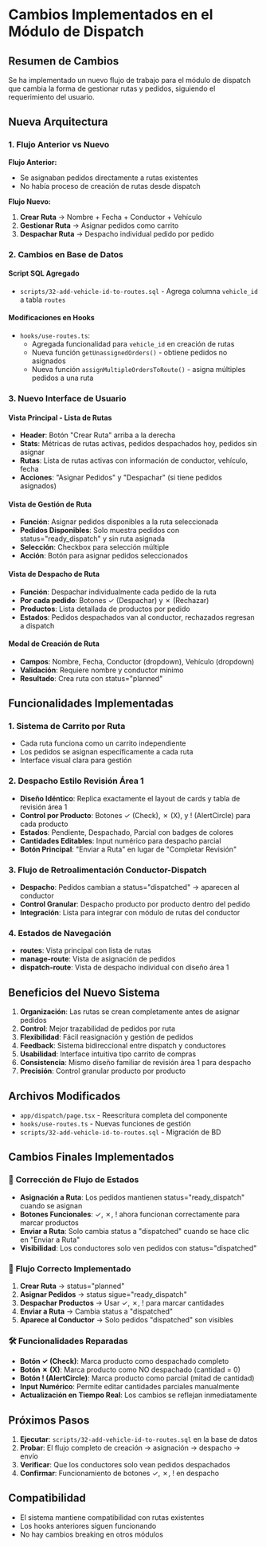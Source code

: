 # Cambios Implementados en el Módulo de Dispatch

## Resumen de Cambios

Se ha implementado un nuevo flujo de trabajo para el módulo de dispatch que cambia la forma de gestionar rutas y pedidos, siguiendo el requerimiento del usuario.

## Nueva Arquitectura

### 1. Flujo Anterior vs Nuevo

**Flujo Anterior:**
- Se asignaban pedidos directamente a rutas existentes
- No había proceso de creación de rutas desde dispatch

**Flujo Nuevo:**
1. **Crear Ruta** → Nombre + Fecha + Conductor + Vehículo
2. **Gestionar Ruta** → Asignar pedidos como carrito
3. **Despachar Ruta** → Despacho individual pedido por pedido

### 2. Cambios en Base de Datos

#### Script SQL Agregado
- `scripts/32-add-vehicle-id-to-routes.sql` - Agrega columna `vehicle_id` a tabla `routes`

#### Modificaciones en Hooks
- `hooks/use-routes.ts`:
  - Agregada funcionalidad para `vehicle_id` en creación de rutas
  - Nueva función `getUnassignedOrders()` - obtiene pedidos no asignados
  - Nueva función `assignMultipleOrdersToRoute()` - asigna múltiples pedidos a una ruta

### 3. Nuevo Interface de Usuario

#### Vista Principal - Lista de Rutas
- **Header**: Botón "Crear Ruta" arriba a la derecha
- **Stats**: Métricas de rutas activas, pedidos despachados hoy, pedidos sin asignar
- **Rutas**: Lista de rutas activas con información de conductor, vehículo, fecha
- **Acciones**: "Asignar Pedidos" y "Despachar" (si tiene pedidos asignados)

#### Vista de Gestión de Ruta
- **Función**: Asignar pedidos disponibles a la ruta seleccionada
- **Pedidos Disponibles**: Solo muestra pedidos con status="ready_dispatch" y sin ruta asignada
- **Selección**: Checkbox para selección múltiple
- **Acción**: Botón para asignar pedidos seleccionados

#### Vista de Despacho de Ruta
- **Función**: Despachar individualmente cada pedido de la ruta
- **Por cada pedido**: Botones ✓ (Despachar) y ✗ (Rechazar)
- **Productos**: Lista detallada de productos por pedido
- **Estados**: Pedidos despachados van al conductor, rechazados regresan a dispatch

#### Modal de Creación de Ruta
- **Campos**: Nombre, Fecha, Conductor (dropdown), Vehículo (dropdown)
- **Validación**: Requiere nombre y conductor mínimo
- **Resultado**: Crea ruta con status="planned"

## Funcionalidades Implementadas

### 1. Sistema de Carrito por Ruta
- Cada ruta funciona como un carrito independiente
- Los pedidos se asignan específicamente a cada ruta
- Interface visual clara para gestión

### 2. Despacho Estilo Revisión Área 1
- **Diseño Idéntico**: Replica exactamente el layout de cards y tabla de revisión área 1
- **Control por Producto**: Botones ✓ (Check), ✗ (X), y ! (AlertCircle) para cada producto
- **Estados**: Pendiente, Despachado, Parcial con badges de colores
- **Cantidades Editables**: Input numérico para despacho parcial
- **Botón Principal**: "Enviar a Ruta" en lugar de "Completar Revisión"

### 3. Flujo de Retroalimentación Conductor-Dispatch
- **Despacho**: Pedidos cambian a status="dispatched" → aparecen al conductor
- **Control Granular**: Despacho producto por producto dentro del pedido
- **Integración**: Lista para integrar con módulo de rutas del conductor

### 4. Estados de Navegación
- **routes**: Vista principal con lista de rutas
- **manage-route**: Vista de asignación de pedidos
- **dispatch-route**: Vista de despacho individual con diseño área 1

## Beneficios del Nuevo Sistema

1. **Organización**: Las rutas se crean completamente antes de asignar pedidos
2. **Control**: Mejor trazabilidad de pedidos por ruta
3. **Flexibilidad**: Fácil reasignación y gestión de pedidos
4. **Feedback**: Sistema bidireccional entre dispatch y conductores
5. **Usabilidad**: Interface intuitiva tipo carrito de compras
6. **Consistencia**: Mismo diseño familiar de revisión área 1 para despacho
7. **Precisión**: Control granular producto por producto

## Archivos Modificados

- `app/dispatch/page.tsx` - Reescritura completa del componente
- `hooks/use-routes.ts` - Nuevas funciones de gestión
- `scripts/32-add-vehicle-id-to-routes.sql` - Migración de BD

## Cambios Finales Implementados

### 🔧 **Corrección de Flujo de Estados**
- **Asignación a Ruta**: Los pedidos mantienen status="ready_dispatch" cuando se asignan
- **Botones Funcionales**: ✓, ✗, ! ahora funcionan correctamente para marcar productos
- **Enviar a Ruta**: Solo cambia status a "dispatched" cuando se hace clic en "Enviar a Ruta"
- **Visibilidad**: Los conductores solo ven pedidos con status="dispatched"

### 🎯 **Flujo Correcto Implementado**
1. **Crear Ruta** → status="planned"
2. **Asignar Pedidos** → status sigue="ready_dispatch" 
3. **Despachar Productos** → Usar ✓, ✗, ! para marcar cantidades
4. **Enviar a Ruta** → Cambia status a "dispatched"
5. **Aparece al Conductor** → Solo pedidos "dispatched" son visibles

### 🛠 **Funcionalidades Reparadas**
- **Botón ✓ (Check)**: Marca producto como despachado completo
- **Botón ✗ (X)**: Marca producto como NO despachado (cantidad = 0)
- **Botón ! (AlertCircle)**: Marca producto como parcial (mitad de cantidad)
- **Input Numérico**: Permite editar cantidades parciales manualmente
- **Actualización en Tiempo Real**: Los cambios se reflejan inmediatamente

## Próximos Pasos

1. **Ejecutar**: `scripts/32-add-vehicle-id-to-routes.sql` en la base de datos
2. **Probar**: El flujo completo de creación → asignación → despacho → envío
3. **Verificar**: Que los conductores solo vean pedidos despachados
4. **Confirmar**: Funcionamiento de botones ✓, ✗, ! en despacho

## Compatibilidad

- El sistema mantiene compatibilidad con rutas existentes
- Los hooks anteriores siguen funcionando
- No hay cambios breaking en otros módulos